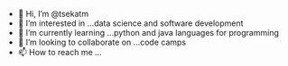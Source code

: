 - 👋 Hi, I’m @tsekatm
- 👀 I’m interested in ...data science and software development
- 🌱 I’m currently learning ...python and java languages for programming
- 💞️ I’m looking to collaborate on ...code camps
- 📫 How to reach me ...

<!---
tsekatm/tsekatm is a ✨ special ✨ repository because its `README.md` (this file) appears on your GitHub profile.
You can click the Preview link to take a look at your changes.
--->
